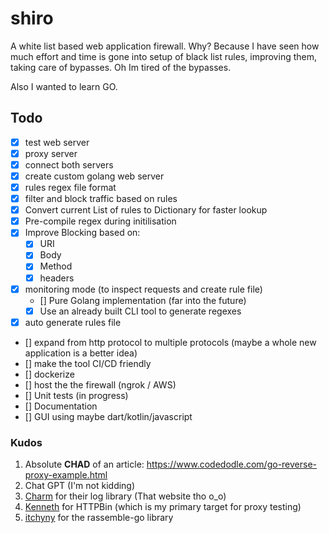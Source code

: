 # shiro

A white list based web application firewall. Why? Because I have seen how much effort and time is gone into setup of black list rules, improving them, taking care of bypasses. Oh Im tired of the bypasses.

Also I wanted to learn GO.

## Todo

- [x] test web server 
- [x] proxy server 
- [x] connect both servers 
- [x] create custom golang web server 
- [x] rules regex file format 
- [x] filter and block traffic based on rules
- [x] Convert current List of rules to Dictionary for faster lookup
- [x] Pre-compile regex during initilisation
- [x] Improve Blocking based on:
    - [x] URI
    - [x] Body
    - [x] Method
    - [x] headers
- [x] monitoring mode (to inspect requests and create rule file)
    - [] Pure Golang implementation (far into the future)
    - [x] Use an already built CLI tool to generate regexes
- [x] auto generate rules file
- [] expand from http protocol to multiple protocols (maybe a whole new application is a better idea)
- [] make the tool CI/CD friendly
- [] dockerize
- [] host the the firewall (ngrok / AWS)
- [] Unit tests (in progress)
- [] Documentation
- [] GUI using maybe dart/kotlin/javascript

### Kudos

1. Absolute **CHAD** of an article: https://www.codedodle.com/go-reverse-proxy-example.html
2. Chat GPT (I'm not kidding)
3. [Charm](https://charm.sh/) for their log library (That website tho o_o)
4. [Kenneth](https://kennethreitz.org/) for HTTPBin (which is my primary target for proxy testing)
5. [itchyny](https://github.com/itchyny/) for the rassemble-go library
